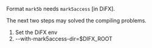 
Format `mark5b` needs `mark5access` [in DiFX].

The next two steps may solved the compiling problems.

1. Set the DiFX env
2. --with-mark5access-dir=$DIFX_ROOT
